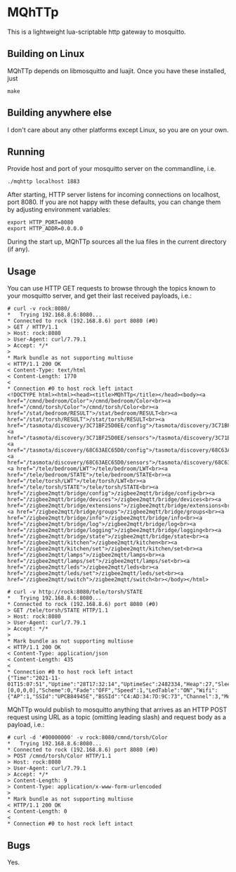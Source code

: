 # MQhTTp

This is a lightweight lua-scriptable http gateway to mosquitto.

## Building on Linux

MQhTTp depends on libmosquitto and luajit. Once you have these installed, just
```
make
```

## Building anywhere else

I don't care about any other platforms except Linux, so you are on your own.

## Running

Provide host and port of your mosquitto server on the commandline, i.e.
```
./mqhttp localhost 1883
```

After starting, HTTP server listens for incoming connections on localhost, port 8080.
If you are not happy with these defaults, you can change them by adjusting environment variables:
```
export HTTP_PORT=8080
export HTTP_ADDR=0.0.0.0
```

During the start up, MQhTTp sources all the lua files in the current directory (if any).

## Usage

You can use HTTP GET requests to browse through the topics known to your mosquitto server, and get their last received payloads, i.e.:
```
# curl -v rock:8080/
*   Trying 192.168.8.6:8080...
* Connected to rock (192.168.8.6) port 8080 (#0)
> GET / HTTP/1.1
> Host: rock:8080
> User-Agent: curl/7.79.1
> Accept: */*
> 
* Mark bundle as not supporting multiuse
< HTTP/1.1 200 OK
< Content-Type: text/html
< Content-Length: 1770
< 
* Connection #0 to host rock left intact
<!DOCTYPE html><html><head><title>MQhTTp</title></head><body><a href="/cmnd/bedroom/Color">/cmnd/bedroom/Color<br><a href="/cmnd/torsh/Color">/cmnd/torsh/Color<br><a href="/stat/bedroom/RESULT">/stat/bedroom/RESULT<br><a href="/stat/torsh/RESULT">/stat/torsh/RESULT<br><a href="/tasmota/discovery/3C71BF25D0EE/config">/tasmota/discovery/3C71BF25D0EE/config<br><a href="/tasmota/discovery/3C71BF25D0EE/sensors">/tasmota/discovery/3C71BF25D0EE/sensors<br><a href="/tasmota/discovery/68C63AEC65D0/config">/tasmota/discovery/68C63AEC65D0/config<br><a href="/tasmota/discovery/68C63AEC65D0/sensors">/tasmota/discovery/68C63AEC65D0/sensors<br><a href="/tele/bedroom/LWT">/tele/bedroom/LWT<br><a href="/tele/bedroom/STATE">/tele/bedroom/STATE<br><a href="/tele/torsh/LWT">/tele/torsh/LWT<br><a href="/tele/torsh/STATE">/tele/torsh/STATE<br><a href="/zigbee2mqtt/bridge/config">/zigbee2mqtt/bridge/config<br><a href="/zigbee2mqtt/bridge/devices">/zigbee2mqtt/bridge/devices<br><a href="/zigbee2mqtt/bridge/extensions">/zigbee2mqtt/bridge/extensions<br><a href="/zigbee2mqtt/bridge/groups">/zigbee2mqtt/bridge/groups<br><a href="/zigbee2mqtt/bridge/info">/zigbee2mqtt/bridge/info<br><a href="/zigbee2mqtt/bridge/log">/zigbee2mqtt/bridge/log<br><a href="/zigbee2mqtt/bridge/logging">/zigbee2mqtt/bridge/logging<br><a href="/zigbee2mqtt/bridge/state">/zigbee2mqtt/bridge/state<br><a href="/zigbee2mqtt/kitchen">/zigbee2mqtt/kitchen<br><a href="/zigbee2mqtt/kitchen/set">/zigbee2mqtt/kitchen/set<br><a href="/zigbee2mqtt/lamps">/zigbee2mqtt/lamps<br><a href="/zigbee2mqtt/lamps/set">/zigbee2mqtt/lamps/set<br><a href="/zigbee2mqtt/leds">/zigbee2mqtt/leds<br><a href="/zigbee2mqtt/leds/set">/zigbee2mqtt/leds/set<br><a href="/zigbee2mqtt/switch">/zigbee2mqtt/switch<br></body></html>
```
```
# curl -v http://rock:8080/tele/torsh/STATE
*   Trying 192.168.8.6:8080...
* Connected to rock (192.168.8.6) port 8080 (#0)
> GET /tele/torsh/STATE HTTP/1.1
> Host: rock:8080
> User-Agent: curl/7.79.1
> Accept: */*
> 
* Mark bundle as not supporting multiuse
< HTTP/1.1 200 OK
< Content-Type: application/json
< Content-Length: 435
< 
* Connection #0 to host rock left intact
{"Time":"2021-11-01T15:07:51","Uptime":"28T17:32:14","UptimeSec":2482334,"Heap":27,"SleepMode":"Dynamic","Sleep":50,"LoadAvg":19,"MqttCount":8,"POWER":"OFF","Dimmer":0,"Color":"0,0,0,0","HSBColor":"0,0,0","White":0,"Channel":[0,0,0,0],"Scheme":0,"Fade":"OFF","Speed":1,"LedTable":"ON","Wifi":{"AP":1,"SSId":"UPCB84945E","BSSId":"C4:AD:34:7D:9C:73","Channel":3,"Mode":"11n","RSSI":70,"Signal":-65,"LinkCount":1,"Downtime":"0T00:00:03"}}
```

MQhTTp would publish to mosquitto anything that arrives as an HTTP POST request using URL as a topic (omitting leading slash) and request body as a payload, i.e.:
```
# curl -d '#00000000' -v rock:8080/cmnd/torsh/Color
*   Trying 192.168.8.6:8080...
* Connected to rock (192.168.8.6) port 8080 (#0)
> POST /cmnd/torsh/Color HTTP/1.1
> Host: rock:8080
> User-Agent: curl/7.79.1
> Accept: */*
> Content-Length: 9
> Content-Type: application/x-www-form-urlencoded
> 
* Mark bundle as not supporting multiuse
< HTTP/1.1 200 OK
< Content-Length: 0
< 
* Connection #0 to host rock left intact
```

## Bugs

Yes.
